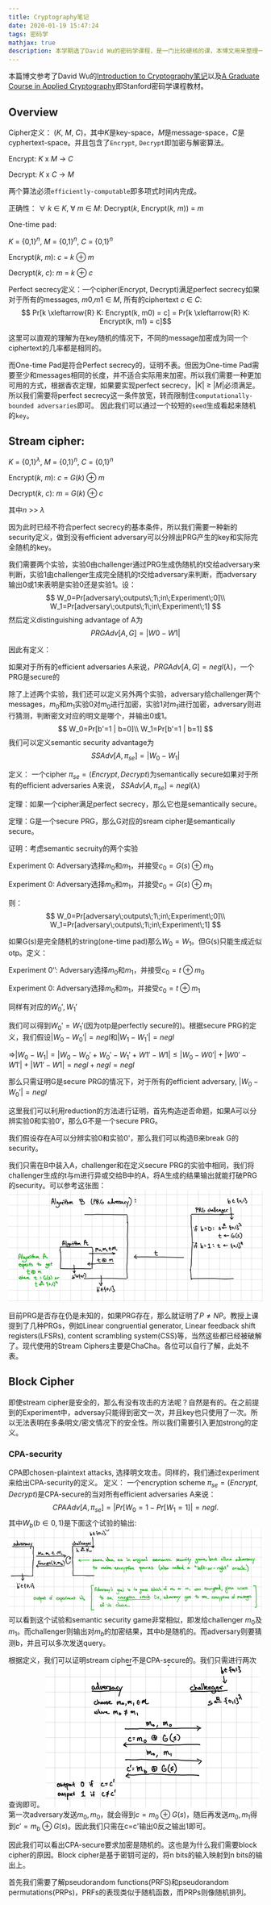 ```yaml
---
title: Cryptography笔记
date: 2020-01-19 15:47:24
tags: 密码学
mathjax: true
description: 本学期选了David Wu的密码学课程，是一门比较硬核的课，本博文用来整理一下相关的笔记内容。1月23日更新基本概念，Cipher, OTP, Perfect Secrecy。1月27日更新semantically security, reduction证明。3月15日更新CPA-security。
---
```

本篇博文参考了David Wu的[Introduction to Cryptography笔记](https://www.cs.virginia.edu/dwu4/courses/sp20/syllabus.html)以及[A Graduate Course in Applied Cryptography](https://toc.cryptobook.us/book.pdf)即Stanford密码学课程教材。
## Overview
Cipher定义： ($K$, $M$, $C$)，其中$K$是key-space，$M$是message-space，$C$是cyphertext-space。并且包含了`Encrypt`, `Decrypt`即加密与解密算法。

Encrypt: $K$ x $M$ -> $C$

Decrypt: $K$ x $C$ -> $M$

两个算法必须`efficiently-computable`即多项式时间内完成。

正确性：
${\forall}$ $k$ ${\in}$ $K$, ${\forall}$ $m$ ${\in}$ $M$: Decrypt($k$, Encrypt($k$, $m$)) = $m$

One-time pad:

$K$ = {0,1}$^{n}$, $M$ = {0,1}$^{n}$, $C$ = {0,1}$^{n}$

Encrypt($k$, $m$): $c$ = $k$ ${\oplus}$ $m$

Decrypt($k$, $c$): $m$ = $k$ ${\oplus}$ $c$

Perfect secrecy定义：一个cipher(Encrypt, Decrypt)满足perfect secrecy如果对于所有的messages, $m0$,$m1$ ${\in}$ $M$, 所有的ciphertext $c$ ${\in}$ $C$:
$$ Pr[k \xleftarrow{R} K: Encrypt(k, m0) = c] = Pr[k \xleftarrow{R} K: Encrypt(k, m1) = c]$$ 

这里可以直观的理解为在key随机的情况下，不同的message加密成为同一个ciphertext的几率都是相同的。

而One-time Pad是符合Perfect secrecy的，证明不表。但因为One-time Pad需要至少和messages相同的长度，并不适合实际用来加密。所以我们需要一种更加可用的方式，根据香农定理，如果要实现perfect secrecy，$|K|$ ${\geq}$ $|M|$必须满足。所以我们需要将perfect secrecy这一条件放宽，转而限制住`computationally-bounded adversaries`即可。
因此我们可以通过一个较短的`seed`生成看起来随机的`key`。

## Stream cipher:
$K$ = {0,1}$^{\lambda}$, $M$ = {0,1}$^{n}$, $C$ = {0,1}$^{n}$

Encrypt($k$, $m$): $c$ = $G(k)$ ${\oplus}$ $m$

Decrypt($k$, $c$): $m$ = $G(k)$ ${\oplus}$ $c$

其中$n$ >> ${\lambda}$

因为此时已经不符合perfect secrecy的基本条件，所以我们需要一种新的security定义，做到没有efficient adversary可以分辨出PRG产生的key和实际完全随机的key。

我们需要两个实验，实验0由challenger通过PRG生成伪随机的t交给adversary来判断，实验1由challenger生成完全随机的t交给adversary来判断，而adversary输出0或1来表明是实验0还是实验1。设：
$$
W_0=Pr[adversary\;outputs\;1\;in\;Experiment\;0]\\
W_1=Pr[adversary\;outputs\;1\;in\;Experiment\;1]
$$
然后定义distinguishing advantage of A为
$$PRGAdv[A,G] = |W0-W1|$$

因此有定义：

如果对于所有的efficient adversaries A来说，$PRGAdv[A,G] = negl({\lambda})$，一个PRG是secure的

除了上述两个实验，我们还可以定义另外两个实验，adversary给challenger两个messages，$m_0$和$m_1$实验0对$m_0$进行加密，实验1对$m_1$进行加密，adversary则进行猜测，判断密文对应的明文是哪个，并输出0或1。
$$
W_0=Pr[b'=1 | b=0]\\
W_1=Pr[b'=1 | b=1]
$$
我们可以定义semantic security advantage为
$$
SSAdv[A,\pi_{se}] = |W_0-W_1|
$$

定义： 一个cipher $\pi_{se} = (Encrypt, Decrypt)$为semantically secure如果对于所有的efficient adversaries A来说， $SSAdv[A,\pi_{se}] = negl({\lambda})$

定理：如果一个cipher满足perfect secrecy，那么它也是semantically secure。

定理：G是一个secure PRG，那么G对应的sream cipher是semantically secure。

证明：考虑semantic secruity的两个实验

Experiment 0: Adversary选择$m_0$和$m_1$，并接受$c_0=G(s){\oplus}m_0$

Experiment 0: Adversary选择$m_0$和$m_1$，并接受$c_0=G(s){\oplus}m_1$

则：
$$
W_0=Pr[adversary\;outputs\;1\;in\;Experiment\;0]\\
W_1=Pr[adversary\;outputs\;1\;in\;Experiment\;1]
$$

如果G(s)是完全随机的string(one-time pad)那么$W_0=W_1$。但G(s)只能生成近似otp。定义：

Experiment 0‘’: Adversary选择$m_0$和$m_1$，并接受$c_0=t{\oplus}m_0$

Experiment 0: Adversary选择$m_0$和$m_1$，并接受$c_0=t{\oplus}m_1$

同样有对应的$W_0', W_1'$

我们可以得到$W_0'=W_1'$(因为otp是perfectly secure的)。根据secure PRG的定义，我们假设$|W_0-W_0'|=negl$和$|W_1-W_1'|=negl$

=>$|W_0-W_1| = |W_0-W_0'+W_0'-W_1'+W1'-W1| {\leq} |W_0-W0'| + |W0'-W1'| + |W1'-W1|
= negl + negl = negl$

那么只需证明G是secure PRG的情况下，对于所有的efficient adversary, $|W_0-W_0'|=negl$

这里我们可以利用reduction的方法进行证明，首先构造逆否命题，如果A可以分辨实验0和实验0‘，那么G不是一个secure PRG。

我们假设存在A可以分辨实验0和实验0'，那么我们可以构造B来break G的security。

我们只需在B中装入A，challenger和在定义secure PRG的实验中相同，我们将challenger生成的t与m进行异或交给B中的A，将A生成的结果输出就能打破PRG的security。可以参考这张图：
![reduction](Cryptography笔记/reduction.png)

目前PRG是否存在仍是未知的，如果PRG存在，那么就证明了$P \neq NP$。教授上课提到了几种PRGs，例如Linear congruential generator, Linear feedback shift registers(LFSRs), content scrambling system(CSS)等，当然这些都已经被破解了。现代使用的Stream Ciphers主要是ChaCha。各位可以自行了解，此处不表。

## Block Cipher
即使stream cipher是安全的，那么有没有攻击的方法呢？自然是有的。在之前提到的Experiment中，adversay只能得到密文一次，并且key也只使用了一次。所以无法表明在多条明文/密文情况下的安全性。所以我们需要引入更加strong的定义。

### CPA-security
CPA即chosen-plaintext attacks, 选择明文攻击。同样的，我们通过experiment来给出CPA-security的定义。
定义： 一个encryption scheme $\pi_{se} = (Encrypt, Decrypt)$是CPA-secure的当对所有efficient adversaries A来说：
$$
CPAAdv[A,\pi_{se}] = |Pr[W_0 = 1 -Pr[W_1=1]|= negl.
$$
其中$W_b(b\in{0,1})$是下面这个试验的输出:
![CPA-game](Cryptography笔记/CPAgame.png)
可以看到这个试验和semantic security game非常相似，即发给challenger $m_0$及$m_1$。而challenger则输出对$m_b$的加密结果，其中$b$是随机的。而adversary则要猜测b，并且可以多次发送query。

根据定义，我们可以证明stream cipher不是CPA-secure的。我们只需进行两次查询即可。
![](Cryptography笔记/sc-not-cpa-secure.png)
第一次adversary发送$m_0,m_0$，就会得到$c=m_0\oplus G(s)$，随后再发送$m_0,m_1$得到$c'=m_b\oplus G(s)$。因此我们只需在c=c'输出0反之输出1即可。

因此我们可以看出CPA-secure要求加密是随机的。这也是为什么我们需要block cipher的原因。Block cipher是基于密钥可逆的，将n bits的输入映射到n bits的输出上。

首先我们需要了解pseudorandom functions(PRFS)和pseudorandom permutations(PRPs)，PRFs的表现类似于随机函数，而PRPs则像随机排列。

